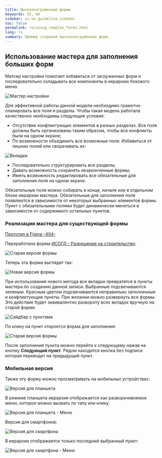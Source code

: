 ```yaml
---
title: Высоконагруженные формы
keywords: UI, UX
sidebar: ui-ux-guideline_sidebar
toc: false
permalink: ru/uiuxg_complex_forms.html
lang: ru
summary: Пример создания высоконагруженных форм.
---
```


## Использование мастера для заполнения больших форм

Матсер настройки помогает избавиться от загруженных форм и последовательно складывать все компоненты в иерархию бокового меню.

![Мастер настройки](../../../images/pages/guides/ui-ux-guideline/uiuxg_complex_forms/1.png)

Для эффективной работы данной модели необходимо грамотно планировать все поля и разделы. Чтобы такая модель работала качественно необходимы следующие условия:

* Отсутствие конфликтующих элементов в разных разделах. Все поля должны быть организованы таким образом, чтобы все конфликты были на одном экране;
* По возможности объединить все возможные поля. Избавиться от лишних полей или сворачивать их:

![Вкладки](../../../images/pages/guides/ui-ux-guideline/uiuxg_complex_forms/2.png)

* Последовательно структурировать все разделы;
* Давать возможность сохранять незаконченные формы;
* Иметь возможность редактировать все обязательные для заполнения поля на одном экране.

Обязательные поля можно собирать в конце, начале или в отдельном блоке иерархии мастера. Обязательные для заполнения поля появляются в зависимости от некоторых выбранных элементов формы. Пункт с обязательными полями будет динамически меняться в зависимости от содержимого остальных пунктов.

### Реализация мастера для существующей формы

[Прототип в Figma -404-](404.md)

Переработана форма [ИСОГД - Разрешение на строительство](http://isogd:2205/forms/Zdanie/ZdanieWebE.aspx?PK=%7Bb5cdd5e8-1173-4208-aa39-ceed4313ee5d%7D):

![Старая версия формы](../../../images/pages/guides/ui-ux-guideline/uiuxg_complex_forms/3.png)

Теперь эта форма выглядит так:

![Новая версия формы](../../../images/pages/guides/ui-ux-guideline/uiuxg_complex_forms/3,1.png)

При использования нового метода все вкладки превратятся в пункты мастера по созданию данной записи. Выбранные подсвечиваются зеленым. Красным цветом подсвечиваются неправильно заполненные и конфликтующие пункты. При желании можно развернуть все формы. Это действие будет эквивалентно развороту всех вкладок вручную на старой форме.

![Сайдбар с пунктами](../../../images/pages/guides/ui-ux-guideline/uiuxg_complex_forms/4.png)

По клику на пункт откроется форма для заполнения:

![Старая версия формы](../../../images/pages/guides/ui-ux-guideline/uiuxg_complex_forms/5.png)

После заполнения пункта можно перейти к следующему нажав на кнопку **Следующий пункт**. Рядом находится кнопка без подписи которая переводит на предыдущий пункт.

### Мобильная версия

Также эту форму можно просматривать на мобильных устройствах:

![Версия для планшета](../../../images/pages/guides/ui-ux-guideline/uiuxg_complex_forms/6.png)

В режиме планшета иерархия отображается как разворачивоемое меню, которое  можно вызвать по тапу или клику:

![Версия для планшета - Меню](../../../images/pages/guides/ui-ux-guideline/uiuxg_complex_forms/7.png)

Версия для смартфонов:

![Версия для смартфона](../../../images/pages/guides/ui-ux-guideline/uiuxg_complex_forms/8.png)

В иерархии отображается только последний выбранный пункт:

![Версия для смартфона - Меню](../../../images/pages/guides/ui-ux-guideline/uiuxg_complex_forms/9.png)
